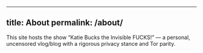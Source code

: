 <!-- _pages/about.md -->
---
title: About
permalink: /about/
---

This site hosts the show “Katie Bucks the Invisible FUCKS!” — a personal, uncensored vlog/blog with a rigorous privacy stance and Tor parity.
